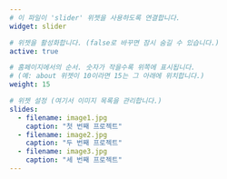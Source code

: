 ```yaml
---
# 이 파일이 'slider' 위젯을 사용하도록 연결합니다.
widget: slider

# 위젯을 활성화합니다. (false로 바꾸면 잠시 숨길 수 있습니다.)
active: true

# 홈페이지에서의 순서. 숫자가 작을수록 위쪽에 표시됩니다.
# (예: about 위젯이 10이라면 15는 그 아래에 위치합니다.)
weight: 15

# 위젯 설정 (여기서 이미지 목록을 관리합니다.)
slides:
  - filename: image1.jpg
    caption: "첫 번째 프로젝트"
  - filename: image2.jpg
    caption: "두 번째 프로젝트"
  - filename: image3.jpg
    caption: "세 번째 프로젝트"
---
```

